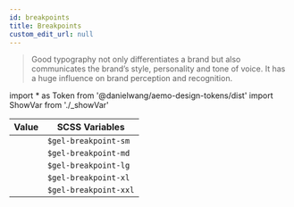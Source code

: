 ```yaml
---
id: breakpoints
title: Breakpoints
custom_edit_url: null
---
```


>Good typography not only differentiates a brand but also communicates the brand’s style, personality and tone of voice. It has a huge influence on brand perception and recognition. 
     
import * as Token from '@danielwang/aemo-design-tokens/dist'
import ShowVar from './_showVar'


| Value | SCSS Variables 
|---|---|
| <ShowVar code={Token.BreakpointsSm} />  | `$gel-breakpoint-sm`
| <ShowVar code={Token.BreakpointsMd} />  | `$gel-breakpoint-md`
| <ShowVar code={Token.BreakpointsLg} />  | `$gel-breakpoint-lg`
| <ShowVar code={Token.BreakpointsXl} />  | `$gel-breakpoint-xl`
| <ShowVar code={Token.BreakpointsXxl} />  | `$gel-breakpoint-xxl`